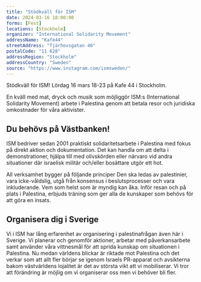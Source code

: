 ```yaml
---
title: "Stödkväll för ISM"
date: 2024-03-16 18:00:00
forms: [Fest]
locations: [Stockholm]
organizer: "International Solidarity Movement"
addressName: "Kafé44"
streetAddress: "Tjärhovsgatan 46"
postalCode: "11 628"
addressRegion: "Stockholm"
addressCountry: "Sweden"
source: "https://www.instagram.com/ismsweden/"
---
```

Stödkväll för ISM! Lördag 16 mars 18-23 på Kafe 44 i Stockholm.

En kväll med mat, dryck och musik som möjliggör ISM:s (International Solidarity Movement) arbete i Palestina genom att betala resor och juridiska omkostnader för våra aktivister.

## Du behövs på Västbanken!

ISM bedriver sedan 2001 praktiskt solidaritetsarbete i Palestina med fokus på direkt aktion och dokumentation. Det kan handla om att delta i demonstrationer, hjälpa till med olivskörden eller närvaro vid andra situationer där israelisk militär och/eller bosättare utgör ett hot.

All verksamhet bygger på följande principer
Den ska ledas av palestinier, vara icke-våldslig, utgå från konsensus i beslutsprocesser och vara inkluderande. Vem som helst som är myndig kan åka. Inför resan och på plats i Palestina, erbjuds träning som ger alla de kunskaper som behövs för att göra en insats.

## Organisera dig i Sverige

Vi i ISM har lång erfarenhet av organisering i palestinafrågan även här i Sverige. Vi planerar och genomför aktioner, arbetar med påverkansarbete samt använder våra vittnesmål för att sprida kunskap om situationen i Palestina. Nu medan världens blickar är riktade mot Palestina och det verkar som att allt fler börjar se igenom Israels PR-apparat och avsikterna bakom västvärldens lojalitet är det av största vikt att vi mobiliserar. Vi tror att förändring är möjlig om vi organiserar oss men vi behöver bli fler.